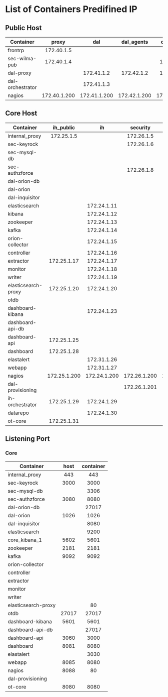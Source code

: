 # List of Containers Predifined IP

## Public Host

| Container           | proxy        | dal          | dal_agents   | dal_proxy    | 
| ------------------- |:------------:|:------------:|:------------:|:------------:|
| frontrp             | 172.40.1.5   |              |              |              |
| sec-wilma-pub       | 172.40.1.4   |              |              | 172.43.1.4   |
| dal-proxy           |              | 172.41.1.2   | 172.42.1.2   | 172.43.1.2   |
| dal-orchestrator    |              | 172.41.1.3   |              |              |
| nagios              | 172.40.1.200 | 172.41.1.200 | 172.42.1.200 | 172.43.1.200 |


## Core Host

| Container           | ih_public    | ih           | security     | security_db  | dal          | dal_db       | pixel        | ot           | dash-api-db  |
| ------------------- |:------------:|:------------:|:------------:|:------------:|:------------:|:------------:|:------------:|:------------:|:------------:|
| internal_proxy      | 172.25.1.5   |              | 172.26.1.5   |              |              |              | 172.29.1.5   |              |              |
| sec-keyrock         |              |              | 172.26.1.6   | 172.23.1.6   |              |              |              |              |              |
| sec-mysql-db        |              |              |              | 172.23.1.7   |              |              |              |              |              |
| sec-authzforce      |              |              | 172.26.1.8   |              |              |              |              |              |              |
| dal-orion-db        |              |              |              |              |              | 172.27.1.9   |              |              |              |
| dal-orion           |              |              |              |              | 172.28.1.10  | 172.27.1.10  |              |              |              |
| dal-inquisitor      |              |              |              |              | 172.28.1.21  |              |              |              |              |
| elasticsearch       |              | 172.24.1.11  |              |              |              |              |              |              |              |
| kibana              |              | 172.24.1.12  |              |              |              |              |              |              |              |
| zookeeper           |              | 172.24.1.13  |              |              |              |              |              |              |              |
| kafka               |              | 172.24.1.14  |              |              |              |              |              |              |              |
| orion-collector     |              | 172.24.1.15  |              |              | 172.28.1.15  |              |              |              |              |
| controller          |              | 172.24.1.16  |              |              |              |              |              |              |              |
| extractor           | 172.25.1.17  | 172.24.1.17  |              |              |              |              |              |              |              |
| monitor             |              | 172.24.1.18  |              |              |              |              |              |              |              |
| writer              |              | 172.24.1.19  |              |              |              |              |              |              |              |
| elasticsearch-proxy | 172.25.1.20  | 172.24.1.20  |              |              |              |              |              |              |              |
| otdb                |              |              |              |              |              |              |              | 172.30.1.22  |              |
| dashboard-kibana    |              | 172.24.1.23  |              |              |              |              |              |              |              |
| dashboard-api-db    |              |              |              |              |              |              |              |              | 172.31.1.24  |
| dashboard-api       | 172.25.1.25  |              |              |              |              |              |              |              | 172.31.1.25  |
| dashboard           | 172.25.1.28  |              |              |              |              |              |              |              |              |
| elastalert          |              | 172.31.1.26  |              |              |              |              |              |              |              |
| webapp              |              | 172.31.1.27  |              |              |              |              |              |              |              |
| nagios              | 172.25.1.200 | 172.24.1.200 | 172.26.1.200 | 172.23.1.200 | 172.28.1.200 | 172.27.1.200 | 172.29.1.200 | 172.30.1.200 | 172.31.1.200 |
| dal-provisioning    |              |              | 172.26.1.201 |              | 172.28.1.201 |              |              |              |              |
| ih-orchestrator     | 172.25.1.29  | 172.24.1.29  |              |              |              |              |              |              |              |
| datarepo            |              | 172.24.1.30  |              |              |              |              |              |              |              |
| ot-core             | 172.25.1.31  |              |              |              |              |              |              | 172.30.1.31  |              |


## Listening Port


### Core

| Container           | host         | container    | 
| ------------------- |:------------:|:------------:|
| internal_proxy      |      443     |     443      | 
| sec-keyrock         |     3000     |    3000      | 
| sec-mysql-db        |              |    3306      | 
| sec-authzforce      |     3080     |    8080      | 
| dal-orion-db        |              |   27017      | 
| dal-orion           |     1026     |     1026     | 
| dal-inquisitor      |              |     8080     | 
| elasticsearch       |              |     9200     | 
| core_kibana_1       |      5602    |     5601     | 
| zookeeper           |      2181    |     2181     | 
| kafka               |      9092    |     9092     | 
| orion-collector     |              |              | 
| controller          |              |              | 
| extractor           |              |              | 
| monitor             |              |              | 
| writer              |              |              | 
| elasticsearch-proxy |              |      80      | 
| otdb                |     27017    |    27017     | 
| dashboard-kibana    |     5601     |    5601      | 
| dashboard-api-db    |              |    27017     | 
| dashboard-api       |     3060     |     3000     | 
| dashboard           |     8081     |     8080     | 
| elastalert          |              |     3030     | 
| webapp              |     8085     |     8080     | 
| nagios              |     8088     |       80     | 
| dal-provisioning    |              |              | 
| ot-core             |     8080     |     8080     | 